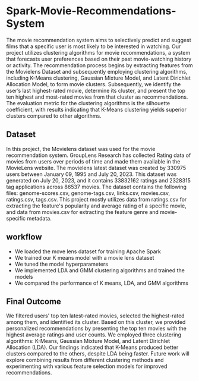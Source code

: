 # Spark-Movie-Recommendations-System
The movie recommendation system aims to selectively predict and suggest films that a specific user is most likely to be interested in watching. Our project utilizes clustering algorithms for movie recommendations, a system that forecasts user preferences based on their past movie-watching history or activity. The recommendation process begins by extracting features from the Movielens Dataset and subsequently employing clustering algorithms, including K-Means clustering, Gaussian Mixture Model, and Latent Dirichlet Allocation Model, to form movie clusters. Subsequently, we identify the user’s last highest-rated movie, determine its cluster, and present the top ten highest and most-rated movies from that cluster as recommendations. The evaluation metric for the clustering algorithms is the silhouette coefficient, with results indicating that K-Means clustering yields superior clusters compared to other algorithms.

## Dataset 
In this project, the Movielens dataset was used for the movie recommendation system. GroupLens Research has collected Rating data of movies from users over periods of time and made them available in the MovieLens website. The movielens latest dataset was created by 330975 users between January 09, 1995 and July 20, 2023. This dataset was generated on July 20, 2023, and it contains 33832162 ratings and 2328315 tag applications across 86537 movies. The dataset contains the following files: genome-scores.csv, genome-tags.csv, links.csv, movies.csv, ratings.csv, tags.csv. This project mostly utilizes data from ratings.csv for extracting the feature's popularity and average rating of a specific movie, and data from movies.csv for extracting the feature genre and movie-specific metadata.

## workflow
- We loaded the move lens dataset for training Apache Spark
- We trained our K means model with a movie lens dataset
- We tuned the model hyperparameters
- We implemented LDA and GMM clustering algorithms and trained the models
- We compared the performance of K means, LDA, and GMM algorithms

## Final Outcome
We filtered users' top ten latest-rated movies, selected the highest-rated among them, and identified its cluster. Based on this cluster, we provided personalized recommendations by presenting the top ten movies with the highest average ratings and user counts. We employed three clustering algorithms: K-Means, Gaussian Mixture Model, and Latent Dirichlet Allocation (LDA). Our findings indicated that K-Means produced better clusters compared to the others, despite LDA being faster. Future work will explore combining results from different clustering methods and experimenting with various feature selection models for improved recommendations.

